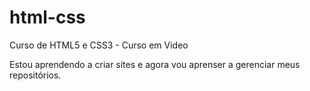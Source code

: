 # html-css
 Curso de HTML5 e CSS3 - Curso em Video

 Estou aprendendo a criar sites e agora vou aprenser a gerenciar meus repositórios.

